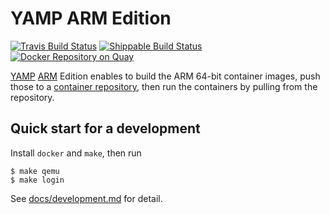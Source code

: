 # YAMP ARM Edition

[![Travis Build Status](https://travis-ci.org/team-gogut/yamp-arm.svg?&branch=master)](https://travis-ci.org/team-gogut/yamp-arm)
[![Shippable Build Status](https://api.shippable.com/projects/5c80093833944406009b4dd2/badge?branch=master)](https://app.shippable.com/github/team-gogut/yamp-arm/runs?branchName=master)
[![Docker Repository on Quay](https://quay.io/repository/gogut/yamp/status "Docker Repository on Quay")](https://quay.io/repository/gogut/yamp)

[YAMP](https://github.com/alesssia/YAMP) [ARM](https://en.wikipedia.org/wiki/ARM_architecture) Edition enables to build the ARM 64-bit container images, push those to a [container repository](https://quay.io/repository/gogut/yamp), then run the containers by pulling from the repository.

## Quick start for a development

Install `docker` and `make`, then run

```
$ make qemu
$ make login
```

See [docs/development.md](docs/development.md) for detail.
